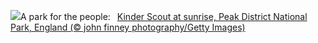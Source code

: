 ![](https://www.bing.com/th?id=OHR.PeakDistrictNP_EN-US8094447567_UHD.jpg&w=1000)A park for the people:&nbsp;&ensp;[Kinder Scout at sunrise, Peak District National Park, England (© john finney photography/Getty Images)](https://www.bing.com/th?id=OHR.PeakDistrictNP_EN-US8094447567_UHD.jpg)
<br><br/>
